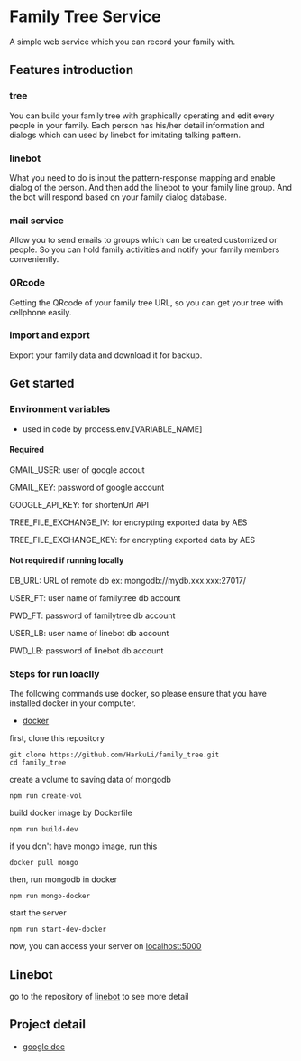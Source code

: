 # Family Tree Service
A simple web service which you can record your family with. 

## Features introduction

### tree

You can build your family tree with graphically operating and edit every people in your family. Each person has his/her detail information and dialogs which can used by linebot for imitating talking pattern. 

### linebot

What you need to do is input the pattern-response mapping and enable dialog of the person. And then add the linebot to your family line group. And the bot will respond based on your family dialog database.

### mail service

Allow you to send emails to groups which can be created customized or people. So you can hold family activities and notify your family members conveniently.

### QRcode

Getting the QRcode of your family tree URL, so you can get your tree with cellphone easily.

### import and export

Export your family data and download it for backup.

## Get started

### Environment variables

* used in code by process.env.[VARIABLE_NAME]

#### Required

GMAIL_USER: user of google accout

GMAIL_KEY: password of google account

GOOGLE_API_KEY: for shortenUrl API

TREE_FILE_EXCHANGE_IV: for encrypting exported data by AES

TREE_FILE_EXCHANGE_KEY: for encrypting exported data by AES

#### Not required if running locally

DB_URL: URL of remote db ex: mongodb://mydb.xxx.xxx:27017/

USER_FT: user name of familytree db account

PWD_FT: password of familytree db account

USER_LB: user name of linebot db account

PWD_LB: password of linebot db account

### Steps for run loaclly

The following commands use docker, so please ensure that you have installed docker in your computer.

* [docker](https://www.docker.com/)

first, clone this repository

    git clone https://github.com/HarkuLi/family_tree.git
    cd family_tree
    
create a volume to saving data of mongodb
    
    npm run create-vol
    
build docker image by Dockerfile

    npm run build-dev
    
if you don't have mongo image, run this

    docker pull mongo
    
then, run mongodb in docker

    npm run mongo-docker

start the server

    npm run start-dev-docker

now, you can access your server on [localhost:5000](http://localhost:5000)

## Linebot

go to the repository of [linebot](https://github.com/HarkuLi/family-tree-linebot) to see more detail

## Project detail

* [google doc](https://docs.google.com/document/d/10L52n5J54-Tds4jL721LofZ8IoGtpFYYIdubO3CgWT0/edit?ts=596c70a8)
